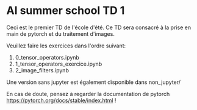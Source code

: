 # AI summer school TD 1

Ceci est le premier TD de l'école d'été. Ce TD sera consacré à la prise en main de pytorch et du traitement d'images.

Veuillez faire les exercices dans l'ordre suivant:
1) 0_tensor_operators.ipynb
2) 1_tensor_operators_exercice.ipynb
3) 2_image_filters.ipynb

Une version sans jupyter est également disponible dans non_jupyter/

En cas de doute, pensez à regarder la documentation de pytorch https://pytorch.org/docs/stable/index.html !
